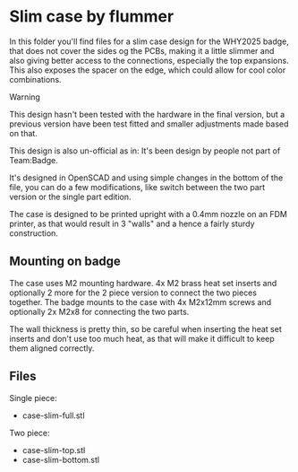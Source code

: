 # Slim case by flummer

In this folder you'll find files for a slim case design for the WHY2025 badge, that does not cover the sides og the PCBs, making it a little slimmer and also giving better access to the connections, especially the top expansions. This also exposes the spacer on the edge, which could allow for cool color combinations.

> [!WARNING]  
> This design hasn't been tested with the hardware in the final version, but a previous version have been test fitted and smaller adjustments made based on that.

This design is also un-official as in: It's been design by people not part of Team:Badge. 

It's designed in OpenSCAD and using simple changes in the bottom of the file, you can do a few modifications, like switch between the two part version or the single part edition.

The case is designed to be printed upright with a 0.4mm nozzle on an FDM printer, as that would result in 3 "walls" and a hence a fairly sturdy construction.

## Mounting on badge

The case uses M2 mounting hardware. 4x M2 brass heat set inserts and optionally 2 more for the 2 piece version to connect the two pieces together. The badge mounts to the case with 4x M2x12mm screws and optionally 2x M2x8 for connecting the two parts.

The wall thickness is pretty thin, so be careful when inserting the heat set inserts and don't use too much heat, as that will make it difficult to keep them aligned correctly.

## Files

Single piece:
- case-slim-full.stl

Two piece:
- case-slim-top.stl
- case-slim-bottom.stl